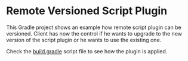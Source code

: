 # Remote Versioned Script Plugin

This Gradle project shows an example how remote script plugin can be versioned. Client has now the control if he wants
to upgrade to the new version of the script plugin or he wants to use the existing one.

Check the [build.gradle](build.gradle) script file to see how the plugin is applied.